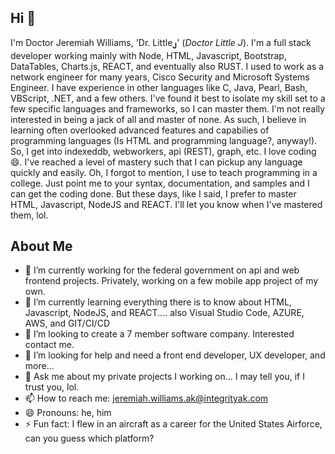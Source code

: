 ## Hi 👋
I'm Doctor Jeremiah Williams, 'Dr. Little<sub>**J**</sub>' (_Doctor Little J_). I'm a full stack developer working mainly with Node, HTML, Javascript, Bootstrap, DataTables, Charts.js, REACT, and eventually also RUST. I used to work as a network engineer for many years, Cisco Security and Microsoft Systems Engineer. I have experience in other languages like C, Java, Pearl, Bash, VBScript, .NET, and a few others. I've found it best to isolate my skill set to a few specific languages and frameworks, so I can master them. I'm not really interested in being a jack of all and master of none. As such, I believe in learning often overlooked advanced features and capabilies of programming languages (Is HTML and programming language?, anyway!). So, I get into indexeddb, webworkers, api (REST), graph, etc. I love coding 😄. I've reached a level of mastery such that I can pickup any language quickly and easily. Oh, I forgot to mention, I use to teach programming in a college. Just point me to your syntax, documentation, and samples and I can get the coding done. But these days, like I said, I prefer to master HTML, Javascript, NodeJS and REACT. I'll let you know when I've mastered them, lol.

## About Me
- 🔭 I’m currently working for the federal government on api and web frontend projects. Privately, working on a few mobile app project of my own.
- 🌱 I’m currently learning everything there is to know about HTML, Javascript, NodeJS, and REACT.... also Visual Studio Code, AZURE, AWS, and GIT/CI/CD
- 👯 I’m looking to create a 7 member software company. Interested contact me.
- 🤔 I’m looking for help and need a front end developer, UX developer, and more...
- 💬 Ask me about my private projects I working on... I may tell you, if I trust you, lol.
- 📫 How to reach me: jeremiah.williams.ak@integrityak.com
- 😄 Pronouns: he, him
- ⚡ Fun fact: I flew in an aircraft as a career for the United States Airforce, can you guess which platform?

<!--
**JeremiahWilliams/JeremiahWilliams** is a ✨ _special_ ✨ repository because its `README.md` (this file) appears on your GitHub profile.

Here are some ideas to get you started:

- 🔭 I’m currently working on ...
- 🌱 I’m currently learning ...
- 👯 I’m looking to collaborate on ...
- 🤔 I’m looking for help with ...
- 💬 Ask me about ...
- 📫 How to reach me: ...
- 😄 Pronouns: ...
- ⚡ Fun fact: ...
-->
